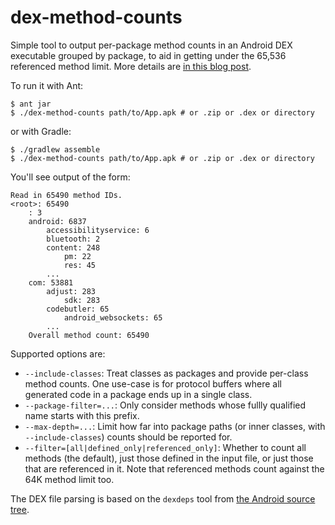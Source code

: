 # dex-method-counts

Simple tool to output per-package method counts in an Android DEX executable grouped by package, to aid in getting under the 65,536 referenced method limit. More details are [in this blog post](http://blog.persistent.info/2014/05/per-package-method-counts-for-androids.html).

To run it with Ant:

    $ ant jar
    $ ./dex-method-counts path/to/App.apk # or .zip or .dex or directory

or with Gradle:

    $ ./gradlew assemble
    $ ./dex-method-counts path/to/App.apk # or .zip or .dex or directory

You'll see output of the form:

    Read in 65490 method IDs.
    <root>: 65490
        : 3
        android: 6837
            accessibilityservice: 6
            bluetooth: 2
            content: 248
                pm: 22
                res: 45
            ...
        com: 53881
            adjust: 283
                sdk: 283
            codebutler: 65
                android_websockets: 65
            ...
        Overall method count: 65490

Supported options are:

* `--include-classes`: Treat classes as packages and provide per-class method counts. One use-case is for protocol buffers where all generated code in a package ends up in a single class.
* `--package-filter=...`: Only consider methods whose fullly qualified name starts with this prefix.
* `--max-depth=...`: Limit how far into package paths (or inner classes, with `--include-classes`) counts should be reported for.
* `--filter=[all|defined_only|referenced_only]`: Whether to count all methods (the default), just those defined in the input file, or just those that are referenced in it. Note that referenced methods count against the 64K method limit too.

The DEX file parsing is based on the `dexdeps` tool from
[the Android source tree](https://android.googlesource.com/platform/dalvik.git/+/master/tools/dexdeps/).
